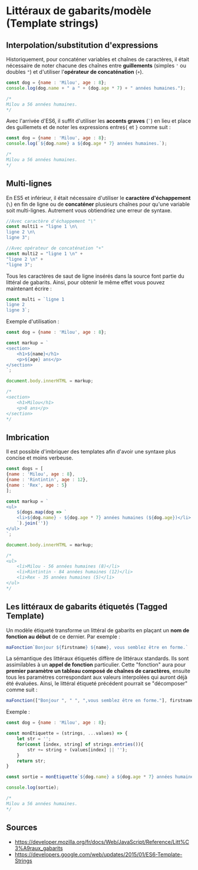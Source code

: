 # Littéraux de gabarits/modèle (Template strings)

## Interpolation/substitution d'expressions

Historiquement, pour concaténer variables et chaînes de caractères, il était nécessaire de noter chacune des chaînes entre __guillements__ (simples `'` ou doubles `"`) et d'utiliser l'__opérateur de concaténation__ (`+`).

```javascript
const dog = {name : 'Milou', age : 8};
console.log(dog.name + " a " + (dog.age * 7) + " années humaines.");

/*
Milou a 56 années humaines.
*/
```

Avec l'arrivée d'ES6, il suffit d'utiliser les __accents graves__ (`` ` ``) en lieu et place des guillemets et de noter les expressions entre`${` et `}` comme suit :

```javascript
const dog = {name : 'Milou', age : 8};
console.log(`${dog.name} a ${dog.age * 7} années humaines.`);

/*
Milou a 56 années humaines.
*/
```

## Multi-lignes

En ES5 et inférieur, il était nécessaire d'utiliser le __caractère d'échappement__ (`\`) en fin de ligne ou de __concaténer__ plusieurs chaînes pour qu'une variable soit multi-lignes. Autrement vous obtiendriez une erreur de syntaxe.

```javascript
//Avec caractère d'échappement "\"
const multi1 = "ligne 1 \n\
ligne 2 \n\
ligne 3";

//Avec opérateur de concaténation "+"
const multi2 = "ligne 1 \n" +
"ligne 2 \n" +
"ligne 3";
```

Tous les caractères de saut de ligne insérés dans la source font partie du littéral de gabarits. Ainsi, pour obtenir le même effet vous pouvez maintenant écrire :

```javascript
const multi = `ligne 1
ligne 2
ligne 3`;
```

Exemple d'utilisation :

```javascript
const dog = {name : 'Milou', age : 8};

const markup = `
<section>
    <h1>${name}</h1>
    <p>${age} ans</p>
</section>
`;

document.body.innerHTML = markup;

/*
<section>
    <h1>Milou</h1>
    <p>8 ans</p>
</section>
*/
```

## Imbrication

Il est possible d'imbriquer des templates afin d'avoir une syntaxe plus concise et moins verbeuse.

```javascript
const dogs = [
{name : 'Milou', age : 8},
{name : 'Rintintin', age : 12},
{name : 'Rex', age : 5}
];

const markup = `
<ul>
    ${dogs.map(dog => `
    <li>${dog.name} - ${dog.age * 7} années humaines (${dog.age})</li>
    `).join('')}
</ul>
`;

document.body.innerHTML = markup;

/*
<ul>
    <li>Milou - 56 années humaines (8)</li>
    <li>Rintintin - 84 années humaines (12)</li>
    <li>Rex - 35 années humaines (5)</li>
</ul>
*/
```

## Les littéraux de gabarits étiquetés (Tagged Template)

Un modèle étiqueté transforme un littéral de gabarits en plaçant un __nom de fonction au début__ de ce dernier. Par exemple :

```javascript
maFonction`Bonjour ${firstname} ${name}, vous semblez être en forme.`
```

La sémantique des littéraux étiquetés diffère de littéraux standards. Ils sont assimilables à un __appel de fonction__ particulier. Cette "fonction" aura pour __premier paramètre un tableau composé de chaînes de caractères__, ensuite tous les paramètres correspondant aux valeurs interpolées qui auront déjà été évaluées. Ainsi, le littéral étiqueté précédent pourrait se "décomposer" comme suit :

```javascript
maFonction(["Bonjour ", " ", ",vous semblez être en forme."], firstname, name);
```

Exemple :

```javascript
const dog = {name : 'Milou', age : 8};

const monEtiquette = (strings, ...values) => {
    let str = '';
    for(const [index, string] of strings.entries()){
        str += string + (values[index] || '');
    }
    return str;
}

const sortie = monEtiquette`${dog.name} a ${dog.age * 7} années humaines.`;

console.log(sortie);

/*
Milou a 56 années humaines.
*/
```

## Sources

* https://developer.mozilla.org/fr/docs/Web/JavaScript/Reference/Litt%C3%A9raux_gabarits
* https://developers.google.com/web/updates/2015/01/ES6-Template-Strings
